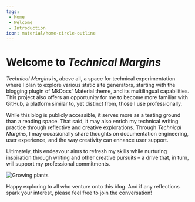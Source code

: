 ```yaml
---
tags:
 - Home
 - Welcome
 - Introduction
icon: material/home-circle-outline
---
```


# **Welcome to *Technical Margins***

*Technical Margins* is, above all, a space for technical experimentation where I plan to explore various static site generators, starting with the blogging plugin of MkDocs' Material theme, and its multilingual capabilities. This project also offers an opportunity for me to become more familiar with GitHub, a platform similar to, yet distinct from, those I use professionally.

While this blog is publicly accessible, it serves more as a testing ground than a reading space. That said, it may also enrich my technical writing practice through reflective and creative explorations. Through *Technical Margins*, I may occasionally share thoughts on documentation engineering, user experience, and the way creativity can enhance user support.

Ultimately, this endeavour aims to refresh my skills while nurturing inspiration through writing and other creative pursuits – a drive that, in turn, will support my professional commitments.

![Growing plants](https://images-wixmp-ed30a86b8c4ca887773594c2.wixmp.com/f/09c917d0-f5ca-4b29-a706-5e3ed5489e13/digqx4w-0257921f-3c52-4d33-a377-ef0f8f222901.jpg/v1/fill/w_900,h_783,q_75,strp/pots_doodles_by_li__lon_digqx4w-fullview.jpg?token=eyJ0eXAiOiJKV1QiLCJhbGciOiJIUzI1NiJ9.eyJzdWIiOiJ1cm46YXBwOjdlMGQxODg5ODIyNjQzNzNhNWYwZDQxNWVhMGQyNmUwIiwiaXNzIjoidXJuOmFwcDo3ZTBkMTg4OTgyMjY0MzczYTVmMGQ0MTVlYTBkMjZlMCIsIm9iaiI6W1t7ImhlaWdodCI6Ijw9NzgzIiwicGF0aCI6IlwvZlwvMDljOTE3ZDAtZjVjYS00YjI5LWE3MDYtNWUzZWQ1NDg5ZTEzXC9kaWdxeDR3LTAyNTc5MjFmLTNjNTItNGQzMy1hMzc3LWVmMGY4ZjIyMjkwMS5qcGciLCJ3aWR0aCI6Ijw9OTAwIn1dXSwiYXVkIjpbInVybjpzZXJ2aWNlOmltYWdlLm9wZXJhdGlvbnMiXX0.Rlra3xNqZUcDyPkpf2geNTZuBRor2-7Flrdj9pCT0gk)

Happy exploring to all who venture onto this blog. And if any reflections spark your interest, please feel free to join the conversation!
